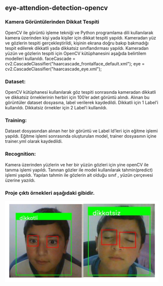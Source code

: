 ## eye-attendion-detection-opencv
### Kamera Görüntülerinden Dikkat Tespiti
OpenCV ile görüntü işleme tekniği ve Python programlama dili kullanılarak kamera üzerinden kişi 
yada kişiler için dikkat tespiti yapıldı. 
Kameradan yüz ve gözlerin tespiti gerçekleştirildi, kişinin ekrana doğru bakıp bakmadığı tespit 
edilerek dikkatli yada dikkatsiz sınıflandırması yapıldı.
Kameradan yüzün ve gözlerin tespiti için OpenCV kütüphanesini aşağıda belirtilem modelleri 
kullanıldı.
faceCascade = cv2.CascadeClassifier("haarcascade_frontalface_default.xml");
eye = cv2.CascadeClassifier("haarcascade_eye.xml"); 
### Dataset: 
OpenCV kütüphanesi kullanılarak göz tespiti sonrasında kameradan dikkatli ve dikkatsiz 
örneklerinin herbiri için 100’er adet görüntü alındı. Alınan bu görüntüler dataset dosyasına, label 
verilerek kaydedildi. Dikkatli için 1 Label’i kullanıldı. Dikkatsiz örnekler için 2 Label’i kullanıldı.
### Training:
Dataset dosyasından alınan her bir görüntü ve Label Id’leri için eğitme işlemi yapıldı. Eğitme 
işlemi sonrasında oluşturulan model, trainer dosyasının içine trainer.yml olarak kaydedildi.
### Recognition: 
Kamera üzerinden yüzlerin ve her bir yüzün gözleri için yine openCV ile tanıma işlemi 
yapıldı. Tanınan gözler ile model kullanılarak tahmin(predict) işlemi yapıldı. Yapılan tahmin ile 
gözlerin ait olduğu sınıf , yüzün çerçevesi üzerine yazıldı.
### Proje çıktı örnekleri aşağıdaki gibidir.
![alt text](https://github.com/htcoztrk/eye-attendion-detection-opencv/blob/master/output_example.PNG "Logo Title Text 1")

